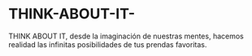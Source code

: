 # THINK-ABOUT-IT-
THINK ABOUT IT, desde la imaginación de nuestras mentes, hacemos realidad las infinitas posibilidades de tus prendas favoritas.
